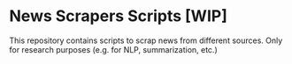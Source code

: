 # News Scrapers Scripts [WIP]

This repository contains scripts to scrap news from different sources.
Only for research purposes (e.g. for NLP, summarization, etc.)

